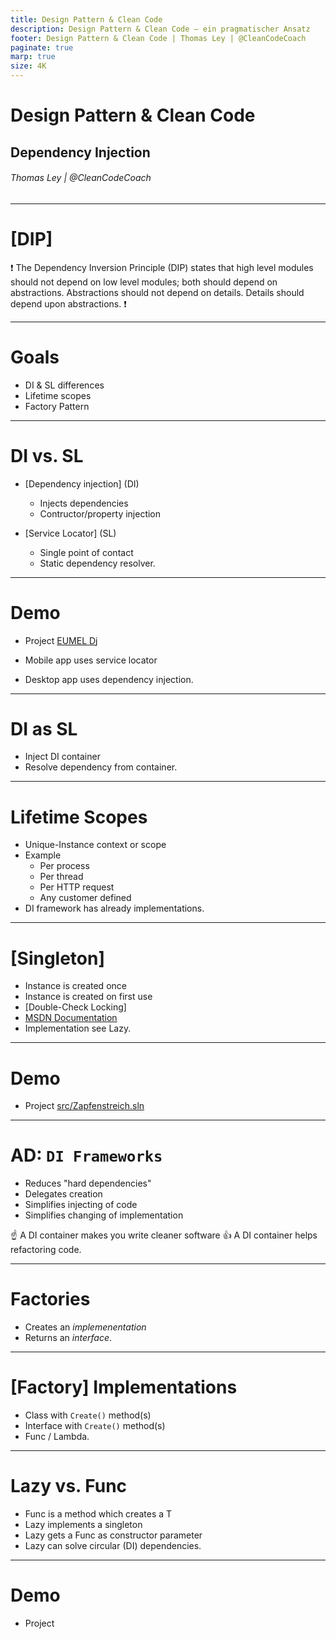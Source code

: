```yaml
---
title: Design Pattern & Clean Code
description: Design Pattern & Clean Code – ein pragmatischer Ansatz
footer: Design Pattern & Clean Code | Thomas Ley | @CleanCodeCoach
paginate: true
marp: true
size: 4K
---
```


<!-- _footer: "" -->
<!-- _paginate: "" -->
# Design Pattern & Clean Code

## Dependency Injection

###### Thomas Ley | @CleanCodeCoach

---
# [DIP]

:exclamation: The Dependency Inversion Principle (DIP) states that high level modules should not depend on low level modules; both should depend on abstractions. Abstractions should not depend on details. Details should depend upon abstractions. :exclamation:

---
<!-- _footer: "" -->
<!-- _paginate: "" -->
# Goals

* DI & SL differences
* Lifetime scopes 
* Factory Pattern

---
# DI vs. SL

* [Dependency injection] (DI)
    * Injects dependencies
    * Contructor/property injection

* [Service Locator] (SL)
    * Single point of contact
    * Static dependency resolver.

---
# Demo

* Project [EUMEL Dj](https://github.com/EUMEL-Suite/EUMEL.Dj)

* Mobile app uses service locator
* Desktop app uses dependency injection.

---
# DI as SL

* Inject DI container
* Resolve dependency from container.

---
# Lifetime Scopes

* Unique-Instance context or scope
* Example
    * Per process
    * Per thread
    * Per HTTP request
    * Any customer defined 
* DI framework has already implementations.

---
# [Singleton]

* Instance is created once
* Instance is created on first use
* [Double-Check Locking]
* [MSDN Documentation](https://docs.microsoft.com/en-us/previous-versions/msp-n-p/ff650316(v=pandp.10))
* Implementation see Lazy<T>.

---
# Demo

- Project [src/Zapfenstreich.sln](https://github.com/CodeQualityCoach/DesignPatternCleanCode/tree/main/src)

---
# AD: `DI Frameworks`

- Reduces "hard dependencies"
- Delegates creation
- Simplifies injecting of code
- Simplifies changing of implementation

:point_up: A DI container makes you write cleaner software
:thumbsup: A DI container helps refactoring code.

---
# Factories

* Creates an *implemenentation*
* Returns an *interface*.

---
# [Factory] Implementations

* Class with `Create()` method(s)
* Interface with `Create()` method(s)
* Func<T> / Lambda.

---
# Lazy<T> vs. Func<T>

* Func<T> is a method which creates a T
* Lazy<T> implements a singleton
* Lazy gets a Func as constructor parameter
* Lazy can solve circular (DI) dependencies.

---
# Demo

- Project 
